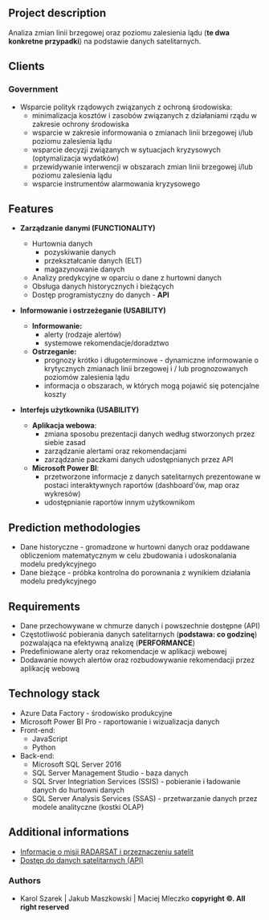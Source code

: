 ## Project description

Analiza zmian linii brzegowej oraz poziomu zalesienia lądu (**te dwa konkretne przypadki**) na podstawie danych satelitarnych.


## Clients

### Government
  - Wsparcie polityk rządowych związanych z ochroną środowiska:
    - minimalizacja kosztów i zasobów związanych z działaniami rządu w zakresie ochrony środowiska
    - wsparcie w zakresie informowania o zmianach linii brzegowej i/lub poziomu zalesienia lądu
    - wsparcie decyzji związanych w sytuacjach kryzysowych (optymalizacja wydatków)
    - przewidywanie interwencji w obszarach zmian linii brzegowej i/lub poziomu zalesienia lądu
    - wsparcie instrumentów alarmowania kryzysowego


## Features
* **Zarządzanie danymi (FUNCTIONALITY)**
    - Hurtownia danych
      - pozyskiwanie danych
      - przekształcanie danych (ELT)
      - magazynowanie danych
    - Analizy predykcyjne w oparciu o dane z hurtowni danych
    - Obsługa danych historycznych i bieżących
    - Dostęp programistyczny do danych - **API**

* **Informowanie  i ostrzeżeganie (USABILITY)**
    - **Informowanie:**
      - alerty (rodzaje alertów)
      - systemowe rekomendacje/doradztwo
    - **Ostrzeganie:**
      - prognozy krótko i długoterminowe - dynamiczne informowanie o krytycznych zmianach linii brzegowej i / lub prognozowanych poziomów zalesienia lądu
      - informacja o obszarach, w których mogą pojawić się potencjalne koszty

* **Interfejs użytkownika (USABILITY)**
    - **Aplikacja webowa**:
      - zmiana sposobu prezentacji danych według stworzonych przez siebie zasad
      - zarządzanie alertami oraz rekomendacjami
      - zarządzanie paczkami danych udostępnianych przez API
    - **Microsoft Power BI**: 
      - przetworzone informacje z danych satelitarnych prezentowane w postaci interaktywnych raportów (dashboard'ów, map oraz wykresów)
      - udostępnianie raportów innym użytkownikom


## Prediction methodologies
  * Dane historyczne - gromadzone w hurtowni danych oraz poddawane obliczeniom matematycznym w celu zbudowania i udoskonalania modelu predykcyjnego
  * Dane bieżące - próbka kontrolna do porownania z wynikiem działania modelu predykcyjnego


## Requirements
  * Dane przechowywane w chmurze danych i powszechnie dostępne (API)
  * Częstotliwość pobierania danych satelitarnych (**podstawa: co godzinę**) pozwalająca na efektywną analizę (**PERFORMANCE**)
  * Predefiniowane alerty oraz rekomendacje w aplikacji webowej
  * Dodawanie nowych alertów oraz rozbudowywanie rekomendacji przez aplikację webową

## Technology stack 
  * Azure Data Factory - środowisko produkcyjne
  * Microsoft Power BI Pro - raportowanie i wizualizacja danych
  * Front-end:
    * JavaScript
    * Python
  * Back-end:
    * Microsoft SQL Server 2016
    * SQL Server Management Studio - baza danych
    * SQL Srver Integriation Services (SSIS) - pobieranie i ładowanie danych do hurtowni danych
    * SQL Server Analysis Services (SSAS) - przetwarzanie danych przez modele analityczne (kostki OLAP)


## Additional informations
  * [Informacje o misji RADARSAT i przeznaczeniu satelit](https://spacex.com.pl/wiadomosci/trzy-satelity-konstelacji-radarsat-zostaly-wyniesione-na-orbite "RADARSAT")
  * [Dostęp do danych satelitarnych (API)](https://gbdxdocs.digitalglobe.com/docs/mda-radarsat-2 "API")


### Authors
  * Karol Szarek | Jakub Maszkowski | Maciej Mleczko **copyright ©. All right reserved**